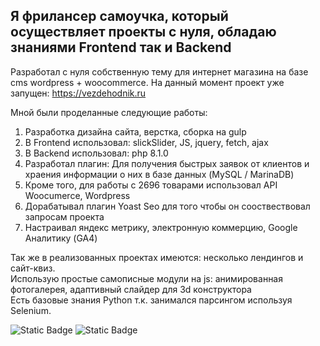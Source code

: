 ## Я фрилансер самоучка, который осуществляет проекты с нуля, обладаю знаниями Frontend так и Backend
Разработал с нуля собственную тему для интернет магазина на базе cms wordpress + woocommerce.
На данный момент проект уже запущен:
https://vezdehodnik.ru

Мной были проделанные следующие работы:
1. Разработка дизайна сайта, верстка, сборка на gulp
2. В Frontend использовал: slickSlider, JS, jquery, fetch, ajax
3. В Backend использовал: php 8.1.0
4. Разработал плагин: Для получения быстрых заявок от клиентов и храения информации о них в базе данных (MySQL / MarinaDB)
5. Кроме того, для работы с 2696 товарами использовал API Woocumerce, Wordpress
6. Дорабатывал плагин Yoast Seo для того чтобы он сооствествовал запросам проекта
7. Настраивал яндекс метрику, электронную коммерцию, Google Аналитику (GA4)

Так же в реализованных проектах имеются: несколько лендингов и сайт-квиз.  
Использую простые самописные модули на js: анимированная фотогалерея, адаптивный слайдер для 3d конструктора  
Есть базовые знания Python т.к. занимался парсингом используя Selenium.

![Static Badge](https://img.shields.io/badge/8.1.0-%23777BB4?style=for-the-badge&logo=php&logoColor=white&logoSize=auto) ![Static Badge](https://img.shields.io/badge/es6-%23000?style=for-the-badge&logo=javascript&logoSize=auto)


